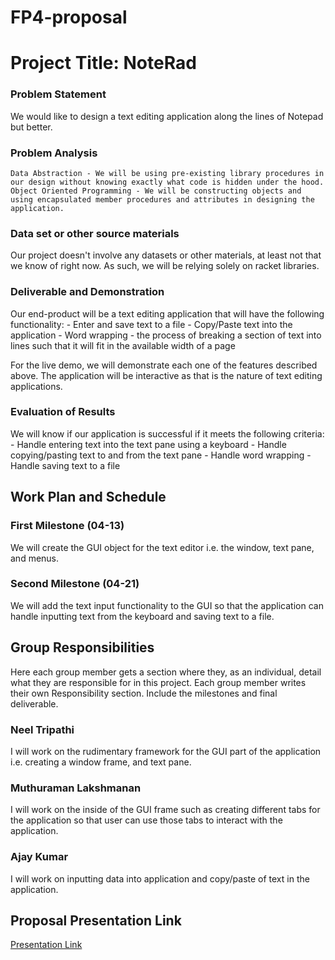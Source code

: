 # FP4-proposal

# Project Title: NoteRad
### Problem Statement
We would like to design a text editing application along the lines of Notepad but better.

### Problem Analysis
	Data Abstraction - We will be using pre-existing library procedures in our design without knowing exactly what code is hidden under the hood. 
	Object Oriented Programming - We will be constructing objects and using encapsulated member procedures and attributes in designing the application.

### Data set or other source materials
Our project doesn't involve any datasets or other materials, at least not that we know of right now. As such, we will be relying solely on racket libraries.

### Deliverable and Demonstration
Our end-product will be a text editing application that will have the following functionality:
	- Enter and save text to a file
	- Copy/Paste text into the application
	- Word wrapping - the process of breaking a section of text into lines such that it will fit in the available width of a page
	
For the live demo, we will demonstrate each one of the features described above. The application will be interactive as that is the nature of text editing applications.

### Evaluation of Results
We will know if our application is successful if it meets the following criteria:
	- Handle entering text into the text pane using a keyboard
	- Handle copying/pasting text to and from the text pane
	- Handle word wrapping
	- Handle saving text to a file

## Work Plan and Schedule

### First Milestone (04-13)
We will create the GUI object for the text editor i.e. the window, text pane, and menus. 

### Second Milestone (04-21)
We will add the text input functionality to the GUI so that the application can handle inputting text from the keyboard and saving text to a file.

## Group Responsibilities
Here each group member gets a section where they, as an individual, detail what they are responsible for in this project. Each group member writes their own Responsibility section. Include the milestones and final deliverable.

### Neel Tripathi
I will work on the rudimentary framework for the GUI part of the application i.e. creating a window frame, and text pane.

### Muthuraman Lakshmanan
I will work on the inside of the GUI frame such as creating different tabs for the application so that user can use those tabs to interact with the application. 

### Ajay Kumar
I will work on inputting data into application and copy/paste of text in the application.

## Proposal Presentation Link
[Presentation Link](https://docs.google.com/presentation/d/1y-HKkfS6fuV-WPuymQmavc9O-lpM0Ml7VCgf8lZBz8c/edit?usp=sharing)

<!-- Links -->
[piazza]: https://piazza.com/class/i55is8xqqwhmr?cid=453
[markdown]: https://help.github.com/articles/markdown-basics/

